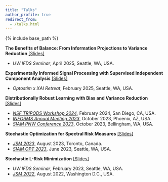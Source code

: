 ```yaml
---
title: "Talks"
author_profile: true
redirect_from:
  - /talks.html
---
```


{% include base_path %}

<!-- Leave two spaces at the end -->

**The Benefits of Balance: From Information Projections to Variance Reduction** [[Slides]](/files/raking_ratio_ifds_25_04_18.pdf) &nbsp;
* *UW IFDS Seminar*, April 2025, Seattle, WA, USA.

**Experimentally Informed Signal Processing with Supervised Independent Component Analysis** [[Slides]](/files/nih-retreat-2025.pdf) &nbsp;
* *Optostim x XAI Retreat*, February 2025, Seattle, WA, USA.

**Distributionally Robust Learning with Bias and Variance Reduction**  [[Slides]](/files/informs_23_10_17.pdf) &nbsp;
* [*NSF TRIPODS Workshop 2024*](https://encore.ucsd.edu/nsf-tripods-workshop/), February 2024, San Diego, CA, USA.  
* [*INFORMS Annual Meeting 2023*](https://meetings.informs.org/wordpress/phoenix2023/), October 2023, Phoenix, AZ, USA.  
* [*SIAM PNW Conference 2023*](https://sites.google.com/view/siampnw23/), October 2023, Bellingham, WA, USA.  

**Stochastic Optimization for Spectral Risk Measures**  [[Slides]](/files/siamopt23_short.pdf) &nbsp;
* [*JSM 2023*](https://ww2.amstat.org/meetings/jsm/2023/), August 2023, Toronto, Canada.
* [*SIAM OPT 2023*](https://www.siam.org/conferences/cm/conference/op23), June 2023, Seattle, WA, USA.  

**Stochastic L-Risk Minimization**  [[Slides]](/files/slrm_23_02_17.pdf) &nbsp;
* *UW IFDS Seminar*, February 2023, Seattle, WA, USA.
* [*JSM 2022*](https://ww2.amstat.org/meetings/jsm/2022/), August 2022, Washington D.C., USA.
